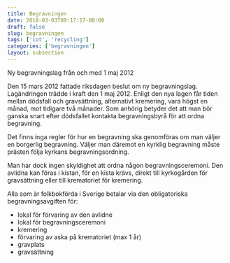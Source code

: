 ```yaml
---
title: Begravningen
date: 2018-03-03T09:17:17-08:00
draft: false
slug: begravningen
tags: ['iot', 'recycling']
categories: ['begravningen']
layout: subsection
---
```


Ny begravningslag från och med 1 maj 2012

Den 15 mars 2012 fattade riksdagen beslut om ny begravningslag. Lagändringen trädde i kraft den 1 maj 2012. Enligt den nya lagen får tiden mellan dödsfall och gravsättning, alternativt kremering, vara högst en månad, mot tidigare två månader. Som anhörig betyder det att man bör ganska snart efter dödsfallet kontakta begravningsbyrå för att ordna begravning.

Det finns inga regler för hur en begravning ska genomföras om man väljer en borgerlig begravning. Väljer man däremot en kyrklig begravning måste prästen följa kyrkans begravningsordning.

Man har dock ingen skyldighet att ordna någon begravningsceremoni. Den avlidna kan föras i kistan, för en kista krävs, direkt till kyrkogården för gravsättning eller till krematoriet för kremering.

Alla som är folkbokförda i Sverige betalar via den obligatoriska begravningsavgiften för:

* lokal för förvaring av den avlidne
* lokal för begravningsceremoni
* kremering
* förvaring av aska på  krematoriet (max 1 år)
* gravplats
* gravsättning
